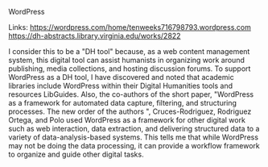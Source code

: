 WordPress

Links:
https://wordpress.com/home/tenweeks716798793.wordpress.com
https://dh-abstracts.library.virginia.edu/works/2822

I consider this to be a "DH tool" because, as a web content management system, this digital tool can assist humanists in organizing work around publishing, media collections, and hosting discussion forums. To support WordPress as a DH tool, I have discovered and noted that academic libraries include WordPress within their Digital Humanities tools and resources LibGuides. Also, the co-authors of the short paper, "WordPress as a framework for automated data capture, filtering, and structuring processes. The new order of the authors
", Cruces-Rodriguez, Rodriguez Ortega, and Polo used WordPress as a framework for other digital work such as web interaction, data extraction, and delivering structured data to a variety of data-analysis-based systems. This tells me that while WordPress may not be doing the data processing, it can provide a workflow framework to organize and guide other digital tasks.
